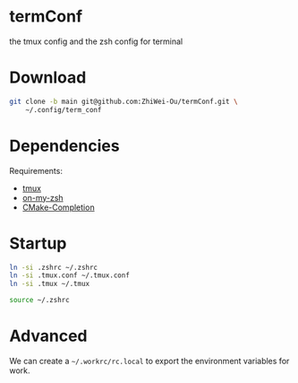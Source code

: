# termConf
the tmux config and the zsh config for terminal

# Download
```bash
git clone -b main git@github.com:ZhiWei-Ou/termConf.git \
    ~/.config/term_conf
```

# Dependencies
Requirements:
- [tmux](https://tmuxcheatsheet.com/how-to-install-tmux/) 
- [on-my-zsh](https://ohmyz.sh/#install)
- [CMake-Completion](https://github.com/zsh-users/zsh-completions)

# Startup
```bash
ln -si .zshrc ~/.zshrc
ln -si .tmux.conf ~/.tmux.conf
ln -si .tmux ~/.tmux

source ~/.zshrc
```

# Advanced
We can create a `~/.workrc/rc.local` to export the environment variables for work.
